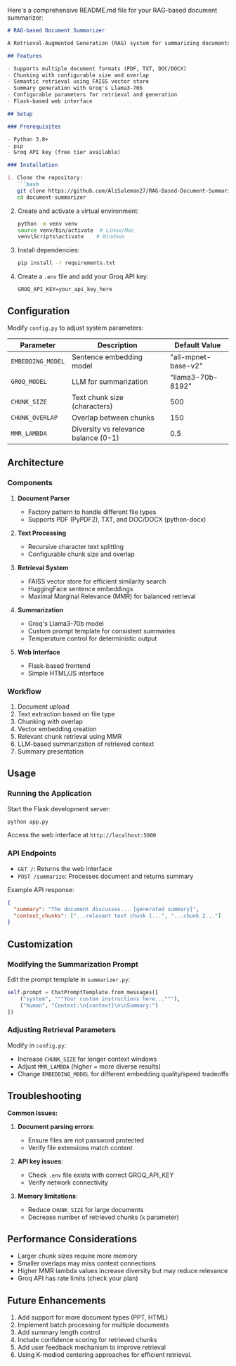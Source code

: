 Here's a comprehensive README.md file for your RAG-based document summarizer:

```markdown
# RAG-based Document Summarizer

A Retrieval-Augmented Generation (RAG) system for summarizing documents, supporting PDF, TXT, and DOC/DOCX formats. The system extracts key information using semantic search and generates concise summaries with LLMs.

## Features

- Supports multiple document formats (PDF, TXT, DOC/DOCX)
- Chunking with configurable size and overlap
- Semantic retrieval using FAISS vector store
- Summary generation with Groq's Llama3-70b
- Configurable parameters for retrieval and generation
- Flask-based web interface

## Setup

### Prerequisites

- Python 3.8+
- pip
- Groq API key (free tier available)

### Installation

1. Clone the repository:
   ```bash
   git clone https://github.com/AliSuleman27/RAG-Based-Document-Summarizer.git
   cd document-summarizer
   ```

2. Create and activate a virtual environment:
   ```bash
   python -m venv venv
   source venv/bin/activate  # Linux/Mac
   venv\Scripts\activate    # Windows
   ```

3. Install dependencies:
   ```bash
   pip install -r requirements.txt
   ```

4. Create a `.env` file and add your Groq API key:
   ```
   GROQ_API_KEY=your_api_key_here
   ```

## Configuration

Modify `config.py` to adjust system parameters:

| Parameter | Description | Default Value |
|-----------|------------|---------------|
| `EMBEDDING_MODEL` | Sentence embedding model | "all-mpnet-base-v2" |
| `GROQ_MODEL` | LLM for summarization | "llama3-70b-8192" |
| `CHUNK_SIZE` | Text chunk size (characters) | 500 |
| `CHUNK_OVERLAP` | Overlap between chunks | 150 |
| `MMR_LAMBDA` | Diversity vs relevance balance (0-1) | 0.5 |

## Architecture

### Components

1. **Document Parser**
   - Factory pattern to handle different file types
   - Supports PDF (PyPDF2), TXT, and DOC/DOCX (python-docx)

2. **Text Processing**
   - Recursive character text splitting
   - Configurable chunk size and overlap

3. **Retrieval System**
   - FAISS vector store for efficient similarity search
   - HuggingFace sentence embeddings
   - Maximal Marginal Relevance (MMR) for balanced retrieval

4. **Summarization**
   - Groq's Llama3-70b model
   - Custom prompt template for consistent summaries
   - Temperature control for deterministic output

5. **Web Interface**
   - Flask-based frontend
   - Simple HTML/JS interface

### Workflow

1. Document upload
2. Text extraction based on file type
3. Chunking with overlap
4. Vector embedding creation
5. Relevant chunk retrieval using MMR
6. LLM-based summarization of retrieved context
7. Summary presentation

## Usage

### Running the Application

Start the Flask development server:
```bash
python app.py
```

Access the web interface at `http://localhost:5000`

### API Endpoints

- `GET /`: Returns the web interface
- `POST /summarize`: Processes document and returns summary

Example API response:
```json
{
  "summary": "The document discusses... [generated summary]",
  "context_chunks": ["...relevant text chunk 1...", "...chunk 2..."]
}
```

## Customization

### Modifying the Summarization Prompt

Edit the prompt template in `summarizer.py`:
```python
self.prompt = ChatPromptTemplate.from_messages([
    ("system", """Your custom instructions here..."""),
    ("human", "Context:\n{context}\n\nSummary:")
])
```

### Adjusting Retrieval Parameters

Modify in `config.py`:
- Increase `CHUNK_SIZE` for longer context windows
- Adjust `MMR_LAMBDA` (higher = more diverse results)
- Change `EMBEDDING_MODEL` for different embedding quality/speed tradeoffs

## Troubleshooting

**Common Issues:**

1. **Document parsing errors**:
   - Ensure files are not password protected
   - Verify file extensions match content

2. **API key issues**:
   - Check `.env` file exists with correct GROQ_API_KEY
   - Verify network connectivity

3. **Memory limitations**:
   - Reduce `CHUNK_SIZE` for large documents
   - Decrease number of retrieved chunks (`k` parameter)

## Performance Considerations

- Larger chunk sizes require more memory
- Smaller overlaps may miss context connections
- Higher MMR lambda values increase diversity but may reduce relevance
- Groq API has rate limits (check your plan)

## Future Enhancements

1. Add support for more document types (PPT, HTML)
2. Implement batch processing for multiple documents
3. Add summary length control
4. Include confidence scoring for retrieved chunks
5. Add user feedback mechanism to improve retrieval
6. Using K-mediod centering approaches for efficient retrieval.
